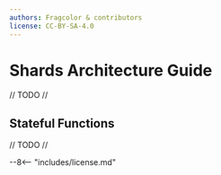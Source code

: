 ```yaml
---
authors: Fragcolor & contributors
license: CC-BY-SA-4.0
---
```


# Shards Architecture Guide

// TODO //

## Stateful Functions ##

// TODO //


--8<-- "includes/license.md"
